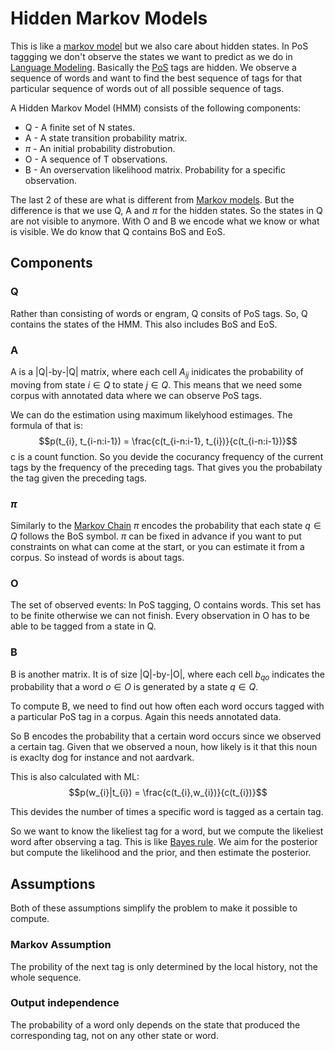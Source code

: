 # Hidden Markov Models 
This is like a [markov model](Markov%20models.md) but we also care about hidden states. In PoS taggging we don't observe the states we want to predict as we do in [Language Modeling](Language%20Modeling.md). Basically the [PoS](Parts%20of%20Speech.md) tags are hidden. We observe a sequence of words and want to find the best sequence of tags for that particular sequence of words out of all possible sequence of tags.

A Hidden Markov Model (HMM) consists of the following components:
- Q - A finite set of N states.
- A - A state transition probability matrix.
- $\pi$ - An initial probability distrobution.
- O - A sequence of T observations.
- B - An overservation likelihood matrix. Probability for a specific observation. 

The last 2 of these are what is different from [Markov models](Markov%20models.md). But the difference is that we use Q, A and $\pi$ for the hidden states. So the states in Q are not visible to anymore. With O and B we encode what we know or what is visible. We do know that Q contains BoS and EoS.

## Components

### Q
Rather than consisting of words or engram, Q consits of PoS tags. So, Q contains the states of the HMM. This also includes BoS and EoS. 

### A

A is a |Q|-by-|Q| matrix, where each cell $A_{ij}$ inidicates the probability of moving from state $i \in Q$ to state $j \in Q$. This means that we need some corpus with annotated data where we can observe PoS tags.

We can do the estimation using maximum likelyhood estimages. The formula of that is: $$p(t_{i}, t_{i-n:i-1}) = \frac{c(t_{i-n:i-1}, t_{i})}{c(t_{i-n:i-1})}$$
c is a count function. So you devide the cocurancy frequency of the current tags by the frequency of the preceding tags. That gives you the probabilaty the tag given the preceding tags. 

### $\pi$
Similarly to the [Markov Chain](Markov%20Models.md) $\pi$ encodes the probability that each state $q\in Q$ follows the BoS symbol. $\pi$ can be fixed in advance if you want to put constraints on what can come at the start, or you can estimate it from a corpus. So instead of words is about tags. 

### O 
The set of observed events: In PoS tagging, O contains words. This set has to be finite otherwise we can not finish. Every observation in O has to be able to be tagged from a state in Q. 

### B

B is another matrix. It is of size |Q|-by-|O|, where each cell $b_{qo}$ indicates the probability that a word $o \in O$ is generated by a state $q \in Q$. 

To compute B, we need to find out how often each word occurs tagged with a particular PoS tag in a corpus. Again this needs annotated data.

So B encodes the probability that a certain word occurs since we observed a certain tag. Given that we observed a noun, how likely is it that this noun is exaclty dog for instance and not aardvark. 

This is also calculated with ML: $$p(w_{i}|t_{i}) = \frac{c(t_{i},w_{i})}{c(t_{i})}$$

This devides the number of times a specific word is tagged as a certain tag. 

So we want to know the likeliest tag for a word, but we compute the likeliest word after observing a tag. This is like [Bayes rule](Bayes%20rule.md). We aim for the posterior but compute the likelihood and the prior, and then estimate the posterior. 


## Assumptions 
Both of these assumptions simplify the problem to make it possible to compute. 

### Markov Assumption
The probility of the next tag is only determined by the local history, not the whole sequence.

### Output independence 
The probability of a word only depends on the state that produced the corresponding tag, not on any other state or word. 
